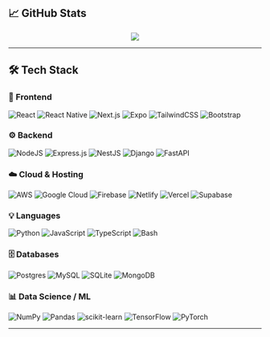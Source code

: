 <!-- Banner / Introduction -->
<!-- <h1 align="center">Hi there 👋, I'm Joseph</h1> -->
<!-- <h3 align="center">I love building scalable, secure, and intuitive systems 🚀</h3> -->

<!-- --- -->

## 📈 GitHub Stats
<p align="center">
  <img src="https://github-readme-stats.vercel.app/api/top-langs/?username=josephk-O&theme=tokyonight&hide_border=true&layout=compact" />
</p>

---

## 🛠 Tech Stack

### 🎨 Frontend
![React](https://img.shields.io/badge/React-20232a?style=for-the-badge&logo=react&logoColor=61DAFB)
![React Native](https://img.shields.io/badge/React_Native-20232a?style=for-the-badge&logo=react&logoColor=61DAFB)
![Next.js](https://img.shields.io/badge/Next-black?style=for-the-badge&logo=next.js&logoColor=white)
![Expo](https://img.shields.io/badge/Expo-1C1E24?style=for-the-badge&logo=expo&logoColor=D04A37)
![TailwindCSS](https://img.shields.io/badge/Tailwind_CSS-38B2AC?style=for-the-badge&logo=tailwind-css&logoColor=white)
![Bootstrap](https://img.shields.io/badge/Bootstrap-8511FA?style=for-the-badge&logo=bootstrap&logoColor=white)

### ⚙️ Backend
![NodeJS](https://img.shields.io/badge/Node.js-6DA55F?style=for-the-badge&logo=node.js&logoColor=white)
![Express.js](https://img.shields.io/badge/Express.js-404d59?style=for-the-badge&logo=express&logoColor=61DAFB)
![NestJS](https://img.shields.io/badge/NestJS-E0234E?style=for-the-badge&logo=nestjs&logoColor=white)
![Django](https://img.shields.io/badge/Django-092E20?style=for-the-badge&logo=django&logoColor=white)
![FastAPI](https://img.shields.io/badge/FastAPI-005571?style=for-the-badge&logo=fastapi&logoColor=white)

### ☁️ Cloud & Hosting
![AWS](https://img.shields.io/badge/AWS-FF9900?style=for-the-badge&logo=amazon-aws&logoColor=white)
![Google Cloud](https://img.shields.io/badge/Google_Cloud-4285F4?style=for-the-badge&logo=google-cloud&logoColor=white)
![Firebase](https://img.shields.io/badge/Firebase-ffca28?style=for-the-badge&logo=firebase&logoColor=black)
![Netlify](https://img.shields.io/badge/Netlify-000?style=for-the-badge&logo=netlify&logoColor=00C7B7)
![Vercel](https://img.shields.io/badge/Vercel-000?style=for-the-badge&logo=vercel&logoColor=white)
![Supabase](https://img.shields.io/badge/Supabase-3ECF8E?style=for-the-badge&logo=supabase&logoColor=white)

### 💡 Languages
![Python](https://img.shields.io/badge/Python-3670A0?style=for-the-badge&logo=python&logoColor=ffdd54)
![JavaScript](https://img.shields.io/badge/JavaScript-323330?style=for-the-badge&logo=javascript&logoColor=F7DF1E)
![TypeScript](https://img.shields.io/badge/TypeScript-007ACC?style=for-the-badge&logo=typescript&logoColor=white)
![Bash](https://img.shields.io/badge/Bash_Script-121011?style=for-the-badge&logo=gnu-bash&logoColor=white)

### 🗄 Databases
![Postgres](https://img.shields.io/badge/PostgreSQL-316192?style=for-the-badge&logo=postgresql&logoColor=white)
![MySQL](https://img.shields.io/badge/MySQL-4479A1?style=for-the-badge&logo=mysql&logoColor=white)
![SQLite](https://img.shields.io/badge/SQLite-07405e?style=for-the-badge&logo=sqlite&logoColor=white)
![MongoDB](https://img.shields.io/badge/MongoDB-4ea94b?style=for-the-badge&logo=mongodb&logoColor=white)

### 📊 Data Science / ML
![NumPy](https://img.shields.io/badge/Numpy-013243?style=for-the-badge&logo=numpy&logoColor=white)
![Pandas](https://img.shields.io/badge/Pandas-150458?style=for-the-badge&logo=pandas&logoColor=white)
![scikit-learn](https://img.shields.io/badge/scikit--learn-F7931E?style=for-the-badge&logo=scikit-learn&logoColor=white)
![TensorFlow](https://img.shields.io/badge/TensorFlow-FF6F00?style=for-the-badge&logo=TensorFlow&logoColor=white)
![PyTorch](https://img.shields.io/badge/PyTorch-EE4C2C?style=for-the-badge&logo=PyTorch&logoColor=white)

---

<!-- ## 📬 Let's Connect  -->
<!-- <p align="center">  -->
<!--   <a href="https://linkedin.com/in/kayodej" target="_blank"><img src="https://img.shields.io/badge/LinkedIn-0A66C2?style=for-the-badge&logo=linkedin&logoColor=white"/></a> -->
<!--   <a href="mailto:email.com"><img src="https://img.shields.io/badge/Email-D14836?style=for-the-badge&logo=gmail&logoColor=white"/></a> -->
<!--   <a href="https://josephkay.io"><img src="https://img.shields.io/badge/Portfolio-000?style=for-the-badge&logo=About.me&logoColor=white"/></a> -->
<!-- </p> -->
